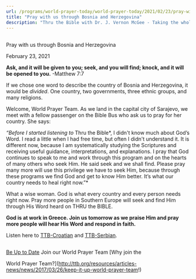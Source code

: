 ```yaml
---
url: /programs/world-prayer-today/world-prayer-today/2021/02/23/pray-with-us-through-bosnia-and-herzegovina
title: "Pray with us through Bosnia and Herzegovina"
description: "Thru the Bible with Dr. J. Vernon McGee - Taking the whole Word to the whole world"
---
```







## 
 Pray with us through Bosnia and Herzegovina


February 23, 2021




**Ask, and it will be given to you; seek, and you will find; knock, and it will be opened to you.** -Matthew 7:7

If we chose one word to describe the country of Bosnia and Herzegovina, it would be *divided*. One country, two governments, three ethnic groups, and many religions.

Welcome, World Prayer Team. As we land in the capital city of Sarajevo, we meet with a fellow passenger on the Bible Bus who ask us to pray for her country. She says:

*“Before I started listening to* Thru the Bible*, I didn't know much about God’s Word. I read a little when I had free time, but often I didn't understand it. It is different now, because I am systematically studying the Scriptures and receiving useful guidance, interpretations, and explanations. I pray that God continues to speak to me and work through this program and on the hearts of many others who seek Him. He said seek and we shall find. Please pray many more will use this privilege we have to seek Him, because through these programs we find God and get to know Him better. It’s what our country needs to heal right now.”*

What a wise woman. God is what every country and every person needs right now. Pray more people in Southern Europe will seek and find Him through His Word heard on THRU the BIBLE. 

**God is at work in Greece. Join us tomorrow as we praise Him and pray more people will hear His Word and respond in faith.**

Listen here to [TTB-Croatian](https://ttb.twr.org/home/day,1062/language,HRV) and [TTB-Serbian](https://ttb.twr.org/home/day,0922/language,SRP).







## 




[Be Up to Date](http://feeds.feedburner.com/WorldPrayerToday "World Prayer Today RSS Feed")
Join our World Prayer Team
[Why join the  

World Prayer Team?](http://ttb.org/resources/articles-news/news/2017/03/26/keep-it-up-world-prayer-team!)




